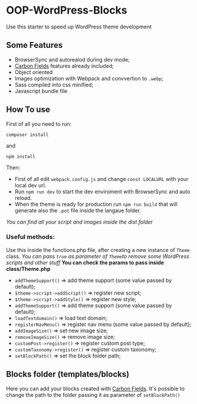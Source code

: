 # OOP-WordPress-Blocks

Use this starter to speed up WordPress theme development

## Some Features

- BrowserSync and autorealod during dev mode;
- [Carbon Fields](https://docs.carbonfields.net) features already included;
- Object oriented
- Images optimization with Webpack and convvertion to `.webp`;
- Sass compiled into css minified;
- Javascript bundle file

## How To use

First of all you need to run:

```
composer install
```

and

```
npm install
```

Then:

- First of all edit `webpack.config.js` and change `const LOCALURL` with your local dev url.
- Run `npm run dev` to start the dev enviroment with BrowserSync and auto reload.
- When the theme is ready for production run `npm run build` that will generate also the `.pot` file inside the langaue folder.

<i>You can find all your script and images inside the dist folder</i>

### Useful methods:

Use this inside the functions.php file, after creating a new instance of `Theme` class.
<i>You can pass `true` as parameter of `Theme`to remove some WordPress scripts and other stuff</i>
<strong>You can check the params to pass inside class/Theme.php</strong>

- `addThemeSupport()` => add theme support (some value passed by default);
- `$theme->script->addScript()` => register new script;
- `$theme->script->addStyle()` => register new style;
- `addThemeSupport()` => add theme support (some value passed by default);
- `loadTextdomain()` => load text domain;
- `registerNavMenu()` => register nav menu (some value passed by default);
- `addImageSize()` => set new image size;
- `removeImageSize()` => remove image size;
- `customPost->register()` => register custom post type;
- `customTaxonomy->register()` => register custom taxonomy;
- `setBlockPath()` => set the block folder path;

## Blocks folder (templates/blocks)

Here you can add your blocks created with [Carbon Fields](https://docs.carbonfields.net/learn/containers/gutenberg-blocks.html).
It's possible to change the path to the folder passing it as parameter of `setBlockPath()`

